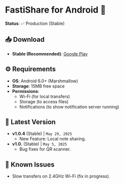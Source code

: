# FastiShare for Android 📱

**Status**: ✅ Production (Stable)

## 📥 Download

- **Stable (Recommended)**: [Google Play](https://play.google.com/store/apps/details?id=com.flagodna.fastishare)

## ⚙️ Requirements

- **OS**: Android 6.0+ (Marshmallow)
- **Storage**: 15MB free space
- **Permissions**:
  - Wi-Fi (for local transfers)
  - Storage (to access files)
  - Notifications (to show notification server running)

## 🔄 Latest Version

- **v1.0.4** (Stable) | `May 29, 2025`
  - New Feature: Local note sharing.
- **v1.0.** (Stable) | `May 5, 2025`
  - Bug fixes for QR scanner.

## 🚧 Known Issues

- Slow transfers on 2.4GHz Wi-Fi (fix in progress).
